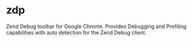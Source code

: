 zdp
===

Zend Debug toolbar for Google Chrome.  Provides Debugging and Profiling capabilities with auto detection for the Zend Debug client.
